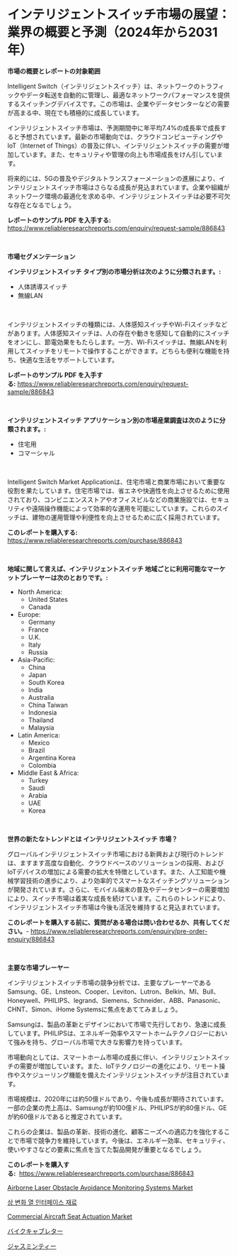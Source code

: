 <p><h1>インテリジェントスイッチ市場の展望：業界の概要と予測（2024年から2031年）</h1></p><p><strong>市場の概要とレポートの対象範囲</strong></p>
<p><p>Intelligent Switch（インテリジェントスイッチ）は、ネットワークのトラフィックやデータ転送を自動的に管理し、最適なネットワークパフォーマンスを提供するスイッチングデバイスです。この市場は、企業やデータセンターなどの需要が高まる中、現在でも積極的に成長しています。</p><p>インテリジェントスイッチ市場は、予測期間中に年平均7.4%の成長率で成長すると予想されています。最新の市場動向では、クラウドコンピューティングやIoT（Internet of Things）の普及に伴い、インテリジェントスイッチの需要が増加しています。また、セキュリティや管理の向上も市場成長をけん引しています。</p><p>将来的には、5Gの普及やデジタルトランスフォーメーションの進展により、インテリジェントスイッチ市場はさらなる成長が見込まれています。企業や組織がネットワーク環境の最適化を求める中、インテリジェントスイッチは必要不可欠な存在となるでしょう。</p></p>
<p><strong>レポートのサンプル PDF を入手する:</strong> <a href="https://www.reliableresearchreports.com/enquiry/request-sample/886843">https://www.reliableresearchreports.com/enquiry/request-sample/886843</a></p>
<p>&nbsp;</p>
<p><strong>市場セグメンテーション</strong></p>
<p><strong>インテリジェントスイッチ タイプ別の市場分析は次のように分類されます。:</strong></p>
<p><ul><li>人体誘導スイッチ</li><li>無線LAN</li></ul></p>
<p>&nbsp;</p>
<p><p>インテリジェントスイッチの種類には、人体感知スイッチやWi-Fiスイッチなどがあります。人体感知スイッチは、人の存在や動きを感知して自動的にスイッチをオンにし、節電効果をもたらします。一方、Wi-Fiスイッチは、無線LANを利用してスイッチをリモートで操作することができます。どちらも便利な機能を持ち、快適な生活をサポートしています。</p></p>
<p><strong>レポートのサンプル PDF を入手する:</strong>&nbsp;<a href="https://www.reliableresearchreports.com/enquiry/request-sample/886843">https://www.reliableresearchreports.com/enquiry/request-sample/886843</a></p>
<p>&nbsp;</p>
<p><strong> インテリジェントスイッチ アプリケーション別の市場産業調査は次のように分類されます。:</strong></p>
<p><ul><li>住宅用</li><li>コマーシャル</li></ul></p>
<p>&nbsp;</p>
<p><p>Intelligent Switch Market Applicationは、住宅市場と商業市場において重要な役割を果たしています。住宅市場では、省エネや快適性を向上させるために使用されており、コンビニエンスストアやオフィスビルなどの商業施設では、セキュリティや遠隔操作機能によって効率的な運用を可能にしています。これらのスイッチは、建物の運用管理や利便性を向上させるために広く採用されています。</p></p>
<p><strong>このレポートを購入する:</strong>&nbsp; <a href="https://www.reliableresearchreports.com/purchase/886843">https://www.reliableresearchreports.com/purchase/886843</a></p>
<p>&nbsp;</p>
<p><strong>地域に関して言えば、インテリジェントスイッチ 地域ごとに利用可能なマーケットプレーヤーは次のとおりです。:</strong></p>
<p><ul>
    <li>
        North America:
        <ul>
            <li>United States</li>
            <li>Canada</li>
        </ul>
    </li>
    <li>
        Europe:
        <ul>
            <li>Germany</li>
            <li>France</li>
            <li>U.K.</li>
            <li>Italy</li>
            <li>Russia</li>
        </ul>
    </li>
    <li>
        Asia-Pacific:
        <ul>
            <li>China</li>
            <li>Japan</li>
            <li>South Korea</li>
            <li>India</li>
            <li>Australia</li>
            <li>China Taiwan</li>
            <li>Indonesia</li>
            <li>Thailand</li>
            <li>Malaysia</li>
        </ul>
    </li>
    <li>
        Latin America:
        <ul>
            <li>Mexico</li>
            <li>Brazil</li>
            <li>Argentina Korea</li>
            <li>Colombia</li>
        </ul>
    </li>
    <li>
        Middle East & Africa:
        <ul>
            <li>Turkey</li>
            <li>Saudi</li>
            <li>Arabia</li>
            <li>UAE</li>
            <li>Korea</li>
        </ul>
    </li>
    </ul></p>
<p>&nbsp;</p>
<p><strong>世界の新たなトレンドとは インテリジェントスイッチ 市場？</strong></p>
<p><p>グローバルインテリジェントスイッチ市場における新興および現行のトレンドは、ますます高度な自動化、クラウドベースのソリューションの採用、およびIoTデバイスの増加による需要の拡大を特徴としています。また、人工知能や機械学習技術の進歩により、より効率的でスマートなスイッチングソリューションが開発されています。さらに、モバイル端末の普及やデータセンターの需要増加により、スイッチ市場は着実な成長を続けています。これらのトレンドにより、インテリジェントスイッチ市場は今後も活況を維持すると見込まれています。</p></p>
<p><strong>このレポートを購入する前に、質問がある場合は問い合わせるか、共有してください。</strong>- <a href="https://www.reliableresearchreports.com/enquiry/pre-order-enquiry/886843">https://www.reliableresearchreports.com/enquiry/pre-order-enquiry/886843</a></p>
<p>&nbsp;</p>
<p><strong>主要な市場プレーヤー</strong></p>
<p><p>インテリジェントスイッチ市場の競争分析では、主要なプレーヤーであるSamsung、GE、Lnsteon、Cooper、Leviton、Lutron、Belkin、MI、Bull、Honeywell、PHILIPS、legrand、Siemens、Schneider、ABB、Panasonic、CHNT、Simon、iHome Systemsに焦点をあててみましょう。</p><p>Samsungは、製品の革新とデザインにおいて市場で先行しており、急速に成長しています。PHILIPSは、エネルギー効率やスマートホームテクノロジーにおいて強みを持ち、グローバル市場で大きな影響力を持っています。</p><p>市場動向としては、スマートホーム市場の成長に伴い、インテリジェントスイッチの需要が増加しています。また、IoTテクノロジーの進化により、リモート操作やスケジューリング機能を備えたインテリジェントスイッチが注目されています。</p><p>市場規模は、2020年には約50億ドルであり、今後も成長が期待されています。一部の企業の売上高は、Samsungが約100億ドル、PHILIPSが約80億ドル、GEが約60億ドルであると推定されています。</p><p>これらの企業は、製品の革新、技術の進化、顧客ニーズへの適応力を強化することで市場で競争力を維持しています。今後は、エネルギー効率、セキュリティ、使いやすさなどの要素に焦点を当てた製品開発が重要となるでしょう。</p></p>
<p><strong>このレポートを購入する:</strong>&nbsp;&nbsp;<a href="https://www.reliableresearchreports.com/purchase/886843">https://www.reliableresearchreports.com/purchase/886843</a></p>
<p><p><a href="https://issuu.com/reportprime-2/docs/airborne-laser-obstacle-avoidance-monitoring-syste">Airborne Laser Obstacle Avoidance Monitoring Systems Market</a></p><p><a href="https://medium.com/@christianlarkinus/%EC%83%81%EB%B3%80%ED%99%94-%EC%97%B4%EC%9D%B8%ED%84%B0%ED%8E%98%EC%9D%B4%EC%8A%A4-%EC%86%8C%EC%9E%AC-%EC%8B%9C%EC%9E%A5-%EB%B3%B4%EA%B3%A0%EC%84%9C%EB%8A%94-%EC%9D%B4-%EC%8B%9C%EC%9E%A5%EC%9D%98-%EC%B5%9C%EC%8B%A0-%ED%8A%B8%EB%A0%8C%EB%93%9C%EC%99%80-%EC%84%B1%EC%9E%A5-%EA%B8%B0%ED%9A%8C%EB%A5%BC-%EB%B3%B4%EC%97%AC%EC%A4%8D%EB%8B%88%EB%8B%A4-edf4c2697cec">상 변화 열 인터페이스 재료</a></p><p><a href="https://issuu.com/reportprime-2/docs/commercial-aircraft-seat-actuation-market-size-203">Commercial Aircraft Seat Actuation Market</a></p><p><a href="https://github.com/cbigkbh02719/Market-Research-Report-List-1/blob/main/536266316164.md">バイクキャブレター</a></p><p><a href="https://github.com/ReganWisoky2023/Market-Research-Report-List-1/blob/main/880173316165.md">ジャスミンティー</a></p></p>